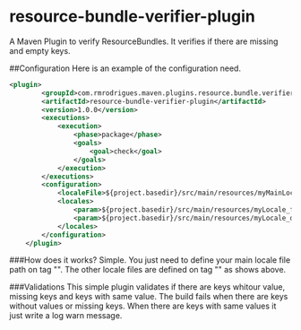 # resource-bundle-verifier-plugin
A Maven Plugin to verify ResourceBundles. It verifies if there are missing and empty keys.

##Configuration
Here is an example of the configuration need.
```xml
<plugin>
		<groupId>com.rmrodrigues.maven.plugins.resource.bundle.verifier</groupId>
		<artifactId>resource-bundle-verifier-plugin</artifactId>
		<version>1.0.0</version>
		<executions>
			<execution>
				<phase>package</phase>
				<goals>
					<goal>check</goal>
				</goals>
			</execution>
		</executions>
		<configuration>
			<localeFile>${project.basedir}/src/main/resources/myMainLocale.properties</localeFile>
			<locales>
				<param>${project.basedir}/src/main/resources/myLocale_fr_FR.properties</param>
				<param>${project.basedir}/src/main/resources/myLocale_de_DE.properties</param>
			</locales>
		</configuration>
	</plugin>
```
###How does it works?
Simple. You just need to define your main locale file path on tag "<localeFile>". The other locale files are defined on tag "<locales>" as shows above.

###Validations
This simple plugin validates if there are keys whitour value, missing keys and keys with same value.
The build fails when there are keys without values or missing keys. When there are keys with same values it just write a log warn message.


